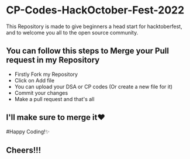 # CP-Codes-HackOctober-Fest-2022

This Repository is made to give beginners a head start for hacktoberfest, and to welcome you all to the open source community.

## You can follow this steps to Merge your Pull request in my Repository

- Firstly Fork my Repository
- Click on Add file
- You can upload your DSA or CP codes (Or create a new file for it)
- Commit your changes
- Make a pull request and that's all

## I'll make sure to merge it❤

#Happy Coding!✨
## Cheers!!!
